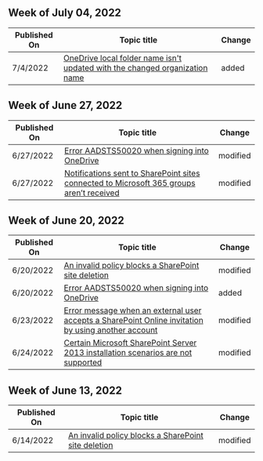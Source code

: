 <!-- This file is generated automatically each week. Changes made to this file will be overwritten.-->



## Week of July 04, 2022


| Published On |Topic title | Change |
|------|------------|--------|
| 7/4/2022 | [OneDrive local folder name isn't updated with the changed organization name](/sharepoint/troubleshoot/sync/onedrive-local-folder-name-not-updated) | added |


## Week of June 27, 2022


| Published On |Topic title | Change |
|------|------------|--------|
| 6/27/2022 | [Error AADSTS50020 when signing into OneDrive](/sharepoint/troubleshoot/sync/sign-into-onedrive-sync-app-error) | modified |
| 6/27/2022 | [Notifications sent to SharePoint sites connected to Microsoft 365 groups aren’t received](/sharepoint/troubleshoot/sites/notification-email-not-received) | modified |


## Week of June 20, 2022


| Published On |Topic title | Change |
|------|------------|--------|
| 6/20/2022 | [An invalid policy blocks a SharePoint site deletion](/sharepoint/troubleshoot/sites/compliance-policy-blocking-site-deletion) | modified |
| 6/20/2022 | [Error AADSTS50020 when signing into OneDrive](/sharepoint/troubleshoot/sync/sign-into-onedrive-sync-app-error) | added |
| 6/23/2022 | [Error message when an external user accepts a SharePoint Online invitation by using another account](/sharepoint/troubleshoot/sharing-and-permissions/error-when-external-user-accepts-an-invitation-by-using-another-account) | modified |
| 6/24/2022 | [Certain Microsoft SharePoint Server 2013 installation scenarios are not supported](/sharepoint/troubleshoot/installation-and-setup/certain-installation-scenarios-are-not-supported) | modified |


## Week of June 13, 2022


| Published On |Topic title | Change |
|------|------------|--------|
| 6/14/2022 | [An invalid policy blocks a SharePoint site deletion](/sharepoint/troubleshoot/sites/compliance-policy-blocking-site-deletion) | modified |
